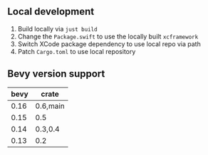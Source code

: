 
## Local development

1. Build locally via `just build`
2. Change the `Package.swift` to use the locally built `xcframework`
3. Switch XCode package dependency to use local repo via path
4. Patch `Cargo.toml` to use local repository

## Bevy version support

|bevy|crate|
|---|---|
|0.16|0.6,main|
|0.15|0.5|
|0.14|0.3,0.4|
|0.13|0.2|

